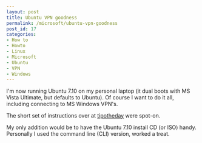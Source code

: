```yaml
---
layout: post
title: Ubuntu VPN goodness
permalink: /microsoft/ubuntu-vpn-goodness
post_id: 17
categories:
- How to
- Howto
- Linux
- Microsoft
- Ubuntu
- VPN
- Windows
---
```


I'm now running Ubuntu 7.10 on my personal laptop (it dual boots with MS Vista Ultimate, but defaults to Ubuntu). Of course I want to do it all, including connecting to MS Windows VPN's.

The short set of instructions over at [tipotheday](http://tipotheday.com/2007/11/28/connect-to-windows-vpn-server-pptp-with-ubuntu-gutsy/) were spot-on.

My only addition would be to have the Ubuntu 7.10 install CD (or ISO) handy. Personally I used the command line (CLI) version, worked a treat.
